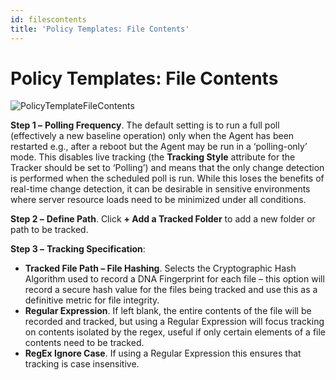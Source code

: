 ```yaml
---
id: filescontents
title: 'Policy Templates: File Contents'
---
```


# Policy Templates: File Contents

![PolicyTemplateFileContents](/img/changetracker/admin/PolicyTemplateFileContents.png "PolicyTemplateFileContents")

**Step 1 –** **Polling Frequency**. The default setting is to run a full poll (effectively a new baseline operation) only when the Agent has been restarted e.g., after a reboot but the Agent may be run in a ‘polling-only’ mode. This disables live tracking (the **Tracking Style** attribute for the Tracker should be set to ‘Polling’) and means that the only change detection is performed when the scheduled poll is run. While this loses the benefits of real-time change detection, it can be desirable in sensitive environments where server resource loads need to be minimized under all conditions.

**Step 2 –** **Define Path**. Click **+ Add a Tracked Folder** to add a new folder or path to be tracked.

**Step 3 –** **Tracking Specification**:

- **Tracked File Path – File Hashing**. Selects the Cryptographic Hash Algorithm used to record a DNA Fingerprint for each file – this option will record a secure hash value for the files being tracked and use this as a definitive metric for file integrity.
- **Regular Expression**. If left blank, the entire contents of the file will be recorded and tracked, but using a Regular Expression will focus tracking on contents isolated by the regex, useful if only certain elements of a file contents need to be tracked.
- **RegEx Ignore Case**. If using a Regular Expression this ensures that tracking is case insensitive.